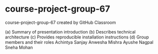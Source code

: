 # course-project-group-67
course-project-group-67 created by GitHub Classroom



(a) Summary of presentation introduction 
(b) Describes technical architecture 
(c) Provides reproducible installation instructions 
(d) Group members and their roles
Achintya Sanjay
Anwesha Mishra
Ayushe Nagpal
Sneha Mohan
